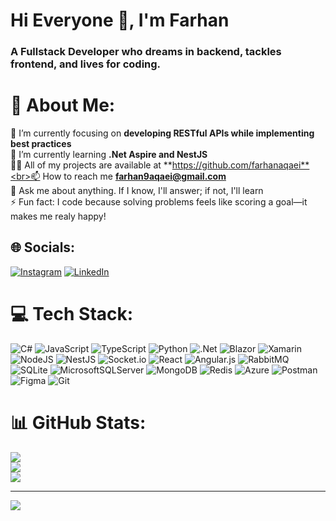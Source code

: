 <h1>Hi Everyone 👋, I'm Farhan</h1>
<h3>A Fullstack Developer who dreams in backend, tackles frontend, and lives for coding.</h3>

# 💫 About Me:
🔭 I’m currently focusing on **developing RESTful APIs while implementing best practices**<br>🌱 I’m currently learning **.Net Aspire and NestJS**<br>👨‍💻 All of my projects are available at **https://github.com/farhanaqaei**<br>📫 How to reach me **farhan9aqaei@gmail.com**<br>💬 Ask me about anything. If I know, I'll answer; if not, I'll learn<br>⚡ Fun fact: I code because solving problems feels like scoring a goal—it makes me realy happy!


## 🌐 Socials:
[![Instagram](https://img.shields.io/badge/Instagram-%23E4405F.svg?logo=Instagram&logoColor=white)](https://instagram.com/farhanaqaei) [![LinkedIn](https://img.shields.io/badge/LinkedIn-%230077B5.svg?logo=linkedin&logoColor=white)](https://linkedin.com/in/farhanaqaei) 

# 💻 Tech Stack:
![C#](https://img.shields.io/badge/c%23-%23239120.svg?style=flat-square&logo=csharp&logoColor=white) ![JavaScript](https://img.shields.io/badge/javascript-%23323330.svg?style=flat-square&logo=javascript&logoColor=%23F7DF1E) ![TypeScript](https://img.shields.io/badge/typescript-%23007ACC.svg?style=flat-square&logo=typescript&logoColor=white) ![Python](https://img.shields.io/badge/python-3670A0?style=flat-square&logo=python&logoColor=ffdd54) ![.Net](https://img.shields.io/badge/.NET-5C2D91?style=flat-square&logo=.net&logoColor=white) ![Blazor](https://img.shields.io/badge/blazor-%235C2D91.svg?style=flat-square&logo=blazor&logoColor=white) ![Xamarin](https://img.shields.io/badge/Xamarin-3199DC?style=flat-square&logo=xamarin&logoColor=white) ![NodeJS](https://img.shields.io/badge/node.js-6DA55F?style=flat-square&logo=node.js&logoColor=white) ![NestJS](https://img.shields.io/badge/nestjs-%23E0234E.svg?style=flat-square&logo=nestjs&logoColor=white) ![Socket.io](https://img.shields.io/badge/Socket.io-black?style=flat-square&logo=socket.io&badgeColor=010101) ![React](https://img.shields.io/badge/react-%2320232a.svg?style=flat-square&logo=react&logoColor=%2361DAFB) ![Angular.js](https://img.shields.io/badge/angular.js-%23E23237.svg?style=flat-square&logo=angularjs&logoColor=white) ![RabbitMQ](https://img.shields.io/badge/rabbitmq-FF6600?style=flat-square&logo=rabbitmq&logoColor=white) ![SQLite](https://img.shields.io/badge/sqlite-%2307405e.svg?style=flat-square&logo=sqlite&logoColor=white) ![MicrosoftSQLServer](https://img.shields.io/badge/Microsoft%20SQL%20Server-CC2927?style=flat-square&logo=microsoft%20sql%20server&logoColor=white) ![MongoDB](https://img.shields.io/badge/MongoDB-%234ea94b.svg?style=flat-square&logo=mongodb&logoColor=white) ![Redis](https://img.shields.io/badge/redis-%23DD0031.svg?style=flat-square&logo=redis&logoColor=white) ![Azure](https://img.shields.io/badge/azure-%230072C6.svg?style=flat-square&logo=microsoftazure&logoColor=white) ![Postman](https://img.shields.io/badge/Postman-FF6C37?style=flat-square&logo=postman&logoColor=white) ![Figma](https://img.shields.io/badge/figma-%23F24E1E.svg?style=flat-square&logo=figma&logoColor=white) ![Git](https://img.shields.io/badge/git-%23F05033.svg?style=flat-square&logo=git&logoColor=white)
# 📊 GitHub Stats:
![](https://github-readme-stats.vercel.app/api?username=farhanaqaei&theme=github_dark_dimmed&hide_border=true&include_all_commits=false&count_private=false)<br/>
![](https://github-readme-streak-stats.herokuapp.com/?user=farhanaqaei&theme=github_dark_dimmed&hide_border=true)<br/>
![](https://github-readme-stats.vercel.app/api/top-langs/?username=farhanaqaei&theme=github_dark_dimmed&hide_border=true&include_all_commits=false&count_private=false&layout=compact)

---
[![](https://visitcount.itsvg.in/api?id=farhanaqaei&icon=5&color=0)](https://visitcount.itsvg.in)

<!-- Proudly created with GPRM ( https://gprm.itsvg.in ) -->